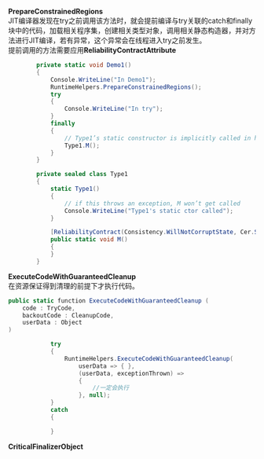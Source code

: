 **PrepareConstrainedRegions**  
JIT编译器发现在try之前调用该方法时，就会提前编译与try关联的catch和finally块中的代码，加载相关程序集，创建相关类型对象，调用相关静态构造器，并对方法进行JIT编译，若有异常，这个异常会在线程进入try之前发生。  
提前调用的方法需要应用**ReliabilityContractAttribute**
```cs
        private static void Demo1()
        {
            Console.WriteLine("In Demo1");
            RuntimeHelpers.PrepareConstrainedRegions();
            try
            {
                Console.WriteLine("In try");
            }
            finally
            {
                // Type1’s static constructor is implicitly called in here
                Type1.M();
            }
        }

        private sealed class Type1
        {
            static Type1()
            {
                // if this throws an exception, M won’t get called
                Console.WriteLine("Type1's static ctor called");
            }

            [ReliabilityContract(Consistency.WillNotCorruptState, Cer.Success)]
            public static void M()
            {
            }
        }
```
**ExecuteCodeWithGuaranteedCleanup**  
在资源保证得到清理的前提下才执行代码。  
```cs
public static function ExecuteCodeWithGuaranteedCleanup (
	code : TryCode, 
	backoutCode : CleanupCode, 
	userData : Object
)
```
```cs
            try
            {
                RuntimeHelpers.ExecuteCodeWithGuaranteedCleanup(
                    userData => { },
                    (userData, exceptionThrown) =>
                    {
                        //一定会执行
                    }, null);
            }
            catch
            {

            }
```
**CriticalFinalizerObject**
